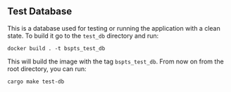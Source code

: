 ## Test Database

This is a database used for testing or running the application with a clean state. To build it go to the `test_db` directory and run:

```
docker build . -t bspts_test_db
```

This will build the image with the tag `bspts_test_db`. From now on from the root directory, you can run:

```
cargo make test-db
```